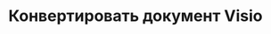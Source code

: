 ﻿---
title: Конвертировать документ Visio
linktitle: Конвертировать документ Visio
type: docs
weight: 40
url: /ru/net/converting/
description: Этот раздел содержит описание всех возможных вариантов конвертации Visio документов на C# с использованием библиотеки Aspose.Diagram.
---
